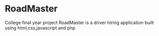 # RoadMaster
College final year project
RoadMaster is a driver hiring application built using html,css,javascript and php
